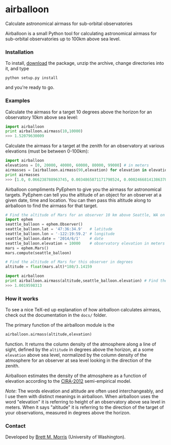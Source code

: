 airballoon
==========

Calculate astronomical airmass for sub-orbital observatories

Airballoon is a small Python tool for calculating astronomical airmass for 
sub-orbital observatories up to 100km above sea level. 

### Installation
To install, [download](https://github.com/bmorris3/airballoon/archive/master.zip)
the package, unzip the archive, change directories into it, and type

`python setup.py install`

and you're ready to go. 

### Examples
Calculate the airmass for a target 10 degrees above the horizon for an 
observatory 10km above sea level:
```python
import airballoon
print airballoon.airmass(10,10000)
>>> 1.52079630009
```

Calculate the airmass for a target at the zenith for an observatory 
at various elevations (must be between 0-100km):
```python
import airballoon
elevations = [0, 20000, 40000, 60000, 80000, 99000] # in meters
airmasses = [airballoon.airmass(90,elevation) for elevation in elevations]
print airmasses
>>> [1.0, 0.066238788963745, 0.0034865871171798524, 0.0002466814138637848, 1.1276295753616965e-05, 6.892154501781153e-08]
```

Airballoon compliments PyEphem to give you the airmass for astronomical
targets. PyEphem can tell you the altitude of an object for an observer 
at a given date, time and location. You can then pass this altitude along
to airballoon to find the airmass for that target. 

```python
# Find the altitude of Mars for an observer 10 km above Seattle, WA on 2014/6/1
import ephem
seattle_balloon = ephem.Observer()
seattle_balloon.lat = '47:36:34.9'   # latitude
seattle_balloon.lon = '-122:19:59.2' # longitude
seattle_balloon.date = '2014/6/1'    # date
seattle_balloon.elevation = 10000    # observatory elevation in meters
mars = ephem.Mars()
mars.compute(seattle_balloon)

# Find the altitude of Mars for this observer in degrees
altitude = float(mars.alt)*180/3.14159 

import airballoon
print airballoon.airmass(altitude,seattle_balloon.elevation) # Find the airmass
>>> 1.0019598313
```

### How it works
To see a nice TeX-ed up explanation of how airballoon calculates airmass, 
check out the documentation in the `docs/` folder.

The primary function of the airballoon module is the 
```python
airballoon.airmass(altitude,elevation)
``` 
function. It returns the column density of the atmosphere along a line of sight,
defined by the `altitude` in degrees above the horizon, at a some `elevation` 
above sea level, normalized by the column density of the atmosphere for an 
observer at sea level looking in the direction of the zenith.

Airballoon estimates the density of the atmosphere as a function of elevation 
according to the
[CIRA-2012](http://spaceweather.usu.edu/files/uploads/PDF/COSPAR_INTERNATIONAL_REFERENCE_ATMOSPHERE-CHAPTER-1_3(rev-01-11-08-2012).pdf)
semi-empirical model. 

*Note*: The words elevation and altitude are often used interchangeably, and I
use them with distinct meanings in airballoon. When airballoon uses the word 
"elevation" it is referring to height of an observatory above sea level in 
meters. When it says "altitude" it is referring to the direction of the 
target of your observations, measured in degrees above the horizon.

### Contact
Developed by [Brett M. Morris](http://staff.washington.edu/bmmorris) 
(University of Washington).
